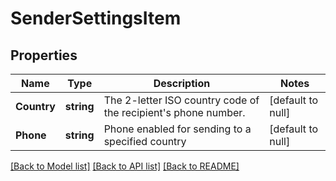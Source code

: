 # SenderSettingsItem

## Properties
Name | Type | Description | Notes
------------ | ------------- | ------------- | -------------
**Country** | **string** | The 2-letter ISO country code of the recipient&#39;s phone number.  | [default to null]
**Phone** | **string** | Phone enabled for sending to a specified country | [default to null]

[[Back to Model list]](../README.md#documentation-for-models) [[Back to API list]](../README.md#documentation-for-api-endpoints) [[Back to README]](../README.md)


